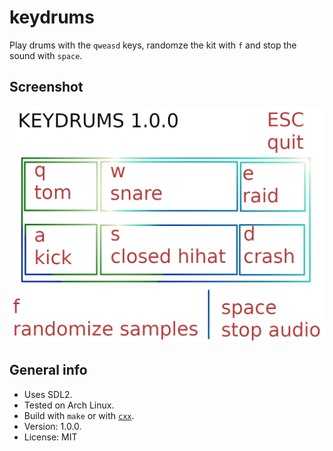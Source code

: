# keydrums

Play drums with the `qweasd` keys, randomze the kit with `f` and stop the sound with `space`.

## Screenshot

![keybindings](img/keybindings.png)

## General info

* Uses SDL2.
* Tested on Arch Linux.
* Build with `make` or with [`cxx`](https://github.com/xyproto/cxx).
* Version: 1.0.0.
* License: MIT

